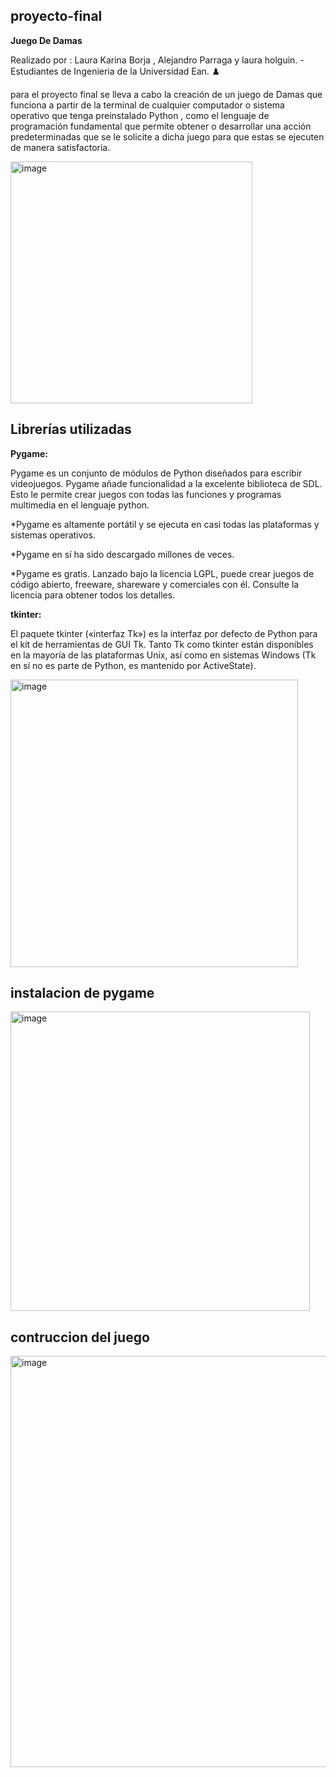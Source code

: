 ## proyecto-final
**Juego De Damas**

Realizado por : Laura Karina Borja , Alejandro Parraga y laura holguin. - Estudiantes de Ingenieria de la Universidad Ean. :chess_pawn:

para el proyecto final se lleva a cabo 
la creación de un juego de Damas que funciona a partir de la terminal de cualquier computador o sistema operativo que 
tenga preinstalado Python , como el lenguaje de programación fundamental que permite obtener o desarrollar una acción
predeterminadas que se le solicite a dicha juego para que estas se ejecuten de manera satisfactoria.

<img width="387" alt="image" src="https://user-images.githubusercontent.com/109982186/192086029-bb75557f-e2d3-4780-a7c6-0fd8971dace2.png">

## Librerías utilizadas  

**Pygame:**

Pygame es un conjunto de módulos de Python diseñados para escribir videojuegos. 
Pygame añade funcionalidad a la excelente biblioteca de SDL. Esto le permite crear 
juegos con todas las funciones y programas multimedia en el lenguaje python. 

*Pygame es altamente portátil y se ejecuta en casi todas las plataformas y sistemas operativos. 

*Pygame en sí ha sido descargado millones de veces. 

*Pygame es gratis. Lanzado bajo la licencia LGPL, puede crear juegos de código abierto, freeware, shareware y 
comerciales con él. Consulte la licencia para obtener todos los detalles. 

**tkinter:** 

El paquete tkinter («interfaz Tk») es la interfaz por defecto de Python para el kit de herramientas de GUI Tk. 
Tanto Tk como tkinter están disponibles en la mayoría de las plataformas Unix, 
así como en sistemas Windows (Tk en sí no es parte de Python, es mantenido por ActiveState).

<img width="460" alt="image" src="https://user-images.githubusercontent.com/109982186/192085949-d060660b-00b9-485d-b07f-437a9b7f3421.png">


## instalacion de pygame

<img width="479" alt="image" src="https://user-images.githubusercontent.com/109982186/192087043-12d9be38-0ef0-4ad7-86f2-567e4519a157.png">


## contruccion del juego 

<img width="658" alt="image" src="https://user-images.githubusercontent.com/109982186/192086854-2a195a99-5c72-4062-aea0-d0f87b1a8320.png">


